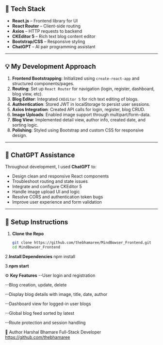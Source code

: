 

## 🚀 Tech Stack

- **React.js** – Frontend library for UI
- **React Router** – Client-side routing
- **Axios** – HTTP requests to backend
- **CKEditor 5** – Rich text blog content editor
- **Bootstrap/CSS** – Responsive styling
- **ChatGPT** – AI pair programming assistant

---
## 💡 My Development Approach

1. **Frontend Bootstrapping**: Initialized using `create-react-app` and structured components/pages.
2. **Routing**: Set up `React Router` for navigation (login, register, dashboard, blog view, etc).
3. **Blog Editor**: Integrated `CKEditor 5` for rich text editing of blogs.
4. **Authentication**: Stored JWT in localStorage to persist user sessions.
5. **Axios Integration**: Created API calls for login, register, blog CRUD.
6. **Image Uploads**: Enabled image support through multipart/form-data.
7. **Blog View**: Implemented detail view, author info, created date, and sorting logic.
8. **Polishing**: Styled using Bootstrap and custom CSS for responsive design.

---

## 🤖 ChatGPT Assistance

Throughout development, I used **ChatGPT** to:

- Design clean and responsive React components
- Troubleshoot routing and state issues
- Integrate and configure CKEditor 5
- Handle image upload UI and logic
- Resolve CORS and authentication token bugs
- Improve user experience and form validation

---
## 🔧 Setup Instructions

1. **Clone the Repo**
   ```bash
   git clone https://github.com/thebhamaree/MindBowser_Frontend.git
   cd MindBowser_Frontend

2.**Install Dependencies**
  npm install

3.**npm start**

⚙️ **Key Features**
--User login and registration

--Blog creation, update, delete

--Display blog details with image, title, date, author

--Dashboard view for logged-in user blogs

--Global blog feed sorted by latest

--Route protection and session handling



🤝 Author
Harshal Bhamare
Full-Stack Developer
https://github.com/thebhamaree

















